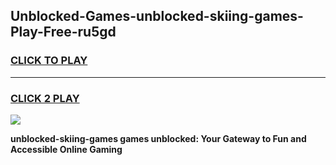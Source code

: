 
## Unblocked-Games-unblocked-skiing-games-Play-Free-ru5gd
<h3>
<a href="https://premium76.site?title=unblocked-skiing-games&ref=20A">CLICK TO PLAY</a></h3>
<hr>

<h3>
<a href="https://premium76.site?title=unblocked-skiing-games&ref=20A">CLICK 2 PLAY</a>
  
</h3>

<a href="https://premium76.site?title=unblocked-skiing-games&ref=20A"><img src="https://clearcache.store/games.png"></a>


**unblocked-skiing-games games unblocked: Your Gateway to Fun and Accessible Online Gaming**
